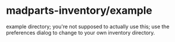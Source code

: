 madparts-inventory/example
==========================

example directory; you're not supposed to actually use this; use the preferences dialog to change to your own inventory directory.

